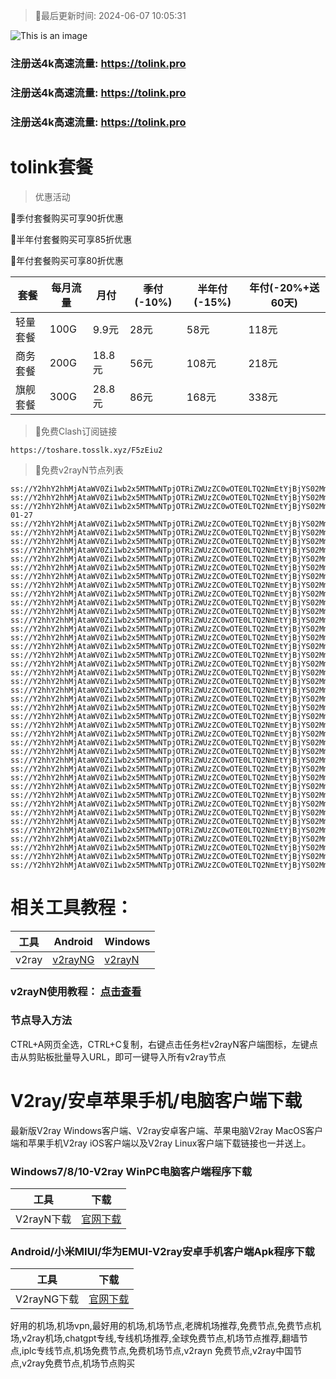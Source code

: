 >🚀最后更新时间: 2024-06-07 10:05:31

![This is an image](https://raw.githubusercontent.com/tolinkshare/freenode/main/tolink.jpg)

### 注册送4k高速流量: https://tolink.pro
### 注册送4k高速流量: https://tolink.pro
### 注册送4k高速流量: https://tolink.pro

# tolink套餐
>优惠活动

🚀季付套餐购买可享90折优惠

🚀半年付套餐购买可享85折优惠

🚀年付套餐购买可享80折优惠

| 套餐 | 每月流量 | 月付 | 季付(-10%) | 半年付(-15%) | 年付(-20%+送60天) |
| ------------- | ------------- | ------------- | ------------- | ------------- | ------------- |
| 轻量套餐 | 100G | 9.9元 | 28元 | 58元 |  118元 |
| 商务套餐 | 200G | 18.8元 | 56元 | 108元 |  218元 |
| 旗舰套餐 | 300G | 28.8元 | 86元 | 168元 |  338元 |
      

>🚀免费Clash订阅链接

```
https://toshare.tosslk.xyz/F5zEiu2
```


>🚀免费v2rayN节点列表

```
ss://Y2hhY2hhMjAtaWV0Zi1wb2x5MTMwNTpjOTRiZWUzZC0wOTE0LTQ2NmEtYjBjYS02MmQxYTRmMTJiOGU@free.6vczxw.xyz:30016#%E5%89%A9%E4%BD%99%E6%B5%81%E9%87%8F%EF%BC%9A10%20GB
ss://Y2hhY2hhMjAtaWV0Zi1wb2x5MTMwNTpjOTRiZWUzZC0wOTE0LTQ2NmEtYjBjYS02MmQxYTRmMTJiOGU@free.6vczxw.xyz:30016#%E8%B7%9D%E7%A6%BB%E4%B8%8B%E6%AC%A1%E9%87%8D%E7%BD%AE%E5%89%A9%E4%BD%99%EF%BC%9A20%20%E5%A4%A9
ss://Y2hhY2hhMjAtaWV0Zi1wb2x5MTMwNTpjOTRiZWUzZC0wOTE0LTQ2NmEtYjBjYS02MmQxYTRmMTJiOGU@free.6vczxw.xyz:30016#%E5%A5%97%E9%A4%90%E5%88%B0%E6%9C%9F%EF%BC%9A2034-01-27
ss://Y2hhY2hhMjAtaWV0Zi1wb2x5MTMwNTpjOTRiZWUzZC0wOTE0LTQ2NmEtYjBjYS02MmQxYTRmMTJiOGU@free.6vczxw.xyz:30016#v2rayng%E6%97%A0%E6%B3%95%E4%BD%BF%E7%94%A8%E7%9A%84%E7%94%A8%E6%88%B7%E8%AF%B7%E4%B8%8B%E8%BD%BDclash%20for%20android
ss://Y2hhY2hhMjAtaWV0Zi1wb2x5MTMwNTpjOTRiZWUzZC0wOTE0LTQ2NmEtYjBjYS02MmQxYTRmMTJiOGU@free.6vczxw.xyz:30016#%E2%98%85%E6%96%B0%E7%94%A8%E6%88%B7%E6%B3%A8%E5%86%8C%E9%80%812G%E9%AB%98%E9%80%9F%E6%B5%81%E9%87%8F
ss://Y2hhY2hhMjAtaWV0Zi1wb2x5MTMwNTpjOTRiZWUzZC0wOTE0LTQ2NmEtYjBjYS02MmQxYTRmMTJiOGU@free.6vczxw.xyz:30016#%E2%98%85%E4%BD%BF%E7%94%A8%E5%89%8D%E9%9C%80%E8%A6%81%E5%8D%B8%E8%BD%BD%E5%8F%8D%E8%AF%88APP
ss://Y2hhY2hhMjAtaWV0Zi1wb2x5MTMwNTpjOTRiZWUzZC0wOTE0LTQ2NmEtYjBjYS02MmQxYTRmMTJiOGU@free.6vczxw.xyz:30016#%E2%98%85%E6%B0%B8%E4%B9%85%E5%9F%9F%E5%90%8D%E5%8F%91%E5%B8%83%E9%A1%B5%20a.topubr.xyz
ss://Y2hhY2hhMjAtaWV0Zi1wb2x5MTMwNTpjOTRiZWUzZC0wOTE0LTQ2NmEtYjBjYS02MmQxYTRmMTJiOGU@free.6vczxw.xyz:30016#%E2%98%85%E6%97%A0%E6%B3%95%E4%BD%BF%E7%94%A8%E8%AF%B7%E6%9D%A5%E5%AE%98%E7%BD%91%E6%9B%B4%E6%96%B0%E8%AE%A2%E9%98%85
ss://Y2hhY2hhMjAtaWV0Zi1wb2x5MTMwNTpjOTRiZWUzZC0wOTE0LTQ2NmEtYjBjYS02MmQxYTRmMTJiOGU@free.6vczxw.xyz:30016#%E2%98%85%E6%9C%80%E6%96%B0%E5%AE%98%E7%BD%91%E5%9C%B0%E5%9D%80%3A%20a.tolinkss.pro
ss://Y2hhY2hhMjAtaWV0Zi1wb2x5MTMwNTpjOTRiZWUzZC0wOTE0LTQ2NmEtYjBjYS02MmQxYTRmMTJiOGU@free.6vczxw.xyz:30016#%F0%9F%87%AD%F0%9F%87%B0%E9%A6%99%E6%B8%AF%20%7C%20101%20%7C%20%E4%B8%93%E7%BA%BF%7C%201x
ss://Y2hhY2hhMjAtaWV0Zi1wb2x5MTMwNTpjOTRiZWUzZC0wOTE0LTQ2NmEtYjBjYS02MmQxYTRmMTJiOGU@free.6vczxw.xyz:30017#%F0%9F%87%AD%F0%9F%87%B0%E9%A6%99%E6%B8%AF%20%7C%20102%20%7C%20%E4%B8%93%E7%BA%BF%7C%201x
ss://Y2hhY2hhMjAtaWV0Zi1wb2x5MTMwNTpjOTRiZWUzZC0wOTE0LTQ2NmEtYjBjYS02MmQxYTRmMTJiOGU@free.6vczxw.xyz:30018#%F0%9F%87%AD%F0%9F%87%B0%E9%A6%99%E6%B8%AF%20%7C%20103%20%7C%20%E4%B8%93%E7%BA%BF%7C%201x
ss://Y2hhY2hhMjAtaWV0Zi1wb2x5MTMwNTpjOTRiZWUzZC0wOTE0LTQ2NmEtYjBjYS02MmQxYTRmMTJiOGU@free.6vczxw.xyz:30010#%F0%9F%87%AF%F0%9F%87%B5%E6%97%A5%E6%9C%AC%20%7C%20101%20%7C%20%E4%B8%93%E7%BA%BF%7C%201x
ss://Y2hhY2hhMjAtaWV0Zi1wb2x5MTMwNTpjOTRiZWUzZC0wOTE0LTQ2NmEtYjBjYS02MmQxYTRmMTJiOGU@free.6vczxw.xyz:30011#%F0%9F%87%AF%F0%9F%87%B5%E6%97%A5%E6%9C%AC%20%7C%20102%20%7C%20%E4%B8%93%E7%BA%BF%7C%201x
ss://Y2hhY2hhMjAtaWV0Zi1wb2x5MTMwNTpjOTRiZWUzZC0wOTE0LTQ2NmEtYjBjYS02MmQxYTRmMTJiOGU@free.6vczxw.xyz:30012#%F0%9F%87%AF%F0%9F%87%B5%E6%97%A5%E6%9C%AC%20%7C%20103%20%7C%20%E4%B8%93%E7%BA%BF%7C%201x
ss://Y2hhY2hhMjAtaWV0Zi1wb2x5MTMwNTpjOTRiZWUzZC0wOTE0LTQ2NmEtYjBjYS02MmQxYTRmMTJiOGU@free.6vczxw.xyz:30026#%F0%9F%87%B9%F0%9F%87%BC%E5%8F%B0%E6%B9%BE%20%7C%20101%20%7C%20%E4%B8%93%E7%BA%BF%7C%201x
ss://Y2hhY2hhMjAtaWV0Zi1wb2x5MTMwNTpjOTRiZWUzZC0wOTE0LTQ2NmEtYjBjYS02MmQxYTRmMTJiOGU@free.6vczxw.xyz:30027#%F0%9F%87%B9%F0%9F%87%BC%E5%8F%B0%E6%B9%BE%20%7C%20102%20%7C%20%E4%B8%93%E7%BA%BF%7C%201x
ss://Y2hhY2hhMjAtaWV0Zi1wb2x5MTMwNTpjOTRiZWUzZC0wOTE0LTQ2NmEtYjBjYS02MmQxYTRmMTJiOGU@free.6vczxw.xyz:30028#%F0%9F%87%B9%F0%9F%87%BC%E5%8F%B0%E6%B9%BE%20%7C%20103%20%7C%20%E4%B8%93%E7%BA%BF%7C%201x
ss://Y2hhY2hhMjAtaWV0Zi1wb2x5MTMwNTpjOTRiZWUzZC0wOTE0LTQ2NmEtYjBjYS02MmQxYTRmMTJiOGU@free.6vczxw.xyz:30020#%F0%9F%87%B8%F0%9F%87%AC%E6%96%B0%E5%8A%A0%E5%9D%A1%20%7C%20101%20%7C%20%E4%B8%93%E7%BA%BF%7C%201x
ss://Y2hhY2hhMjAtaWV0Zi1wb2x5MTMwNTpjOTRiZWUzZC0wOTE0LTQ2NmEtYjBjYS02MmQxYTRmMTJiOGU@free.6vczxw.xyz:30021#%F0%9F%87%B8%F0%9F%87%AC%E6%96%B0%E5%8A%A0%E5%9D%A1%20%7C%20102%20%7C%20%E4%B8%93%E7%BA%BF%7C%201x
ss://Y2hhY2hhMjAtaWV0Zi1wb2x5MTMwNTpjOTRiZWUzZC0wOTE0LTQ2NmEtYjBjYS02MmQxYTRmMTJiOGU@free.6vczxw.xyz:30022#%F0%9F%87%B8%F0%9F%87%AC%E6%96%B0%E5%8A%A0%E5%9D%A1%20%7C%20103%20%7C%20%E4%B8%93%E7%BA%BF%7C%201x
ss://Y2hhY2hhMjAtaWV0Zi1wb2x5MTMwNTpjOTRiZWUzZC0wOTE0LTQ2NmEtYjBjYS02MmQxYTRmMTJiOGU@free.6vczxw.xyz:30030#%F0%9F%87%BA%F0%9F%87%B8%E7%BE%8E%E5%9B%BD%20%7C%20101%20%7C%20%E4%B8%93%E7%BA%BF%7C%201x
ss://Y2hhY2hhMjAtaWV0Zi1wb2x5MTMwNTpjOTRiZWUzZC0wOTE0LTQ2NmEtYjBjYS02MmQxYTRmMTJiOGU@free.6vczxw.xyz:30031#%F0%9F%87%BA%F0%9F%87%B8%E7%BE%8E%E5%9B%BD%20%7C%20102%20%7C%20%E4%B8%93%E7%BA%BF%7C%201x
ss://Y2hhY2hhMjAtaWV0Zi1wb2x5MTMwNTpjOTRiZWUzZC0wOTE0LTQ2NmEtYjBjYS02MmQxYTRmMTJiOGU@free.6vczxw.xyz:30032#%F0%9F%87%BA%F0%9F%87%B8%E7%BE%8E%E5%9B%BD%20%7C%20103%20%7C%20%E4%B8%93%E7%BA%BF%7C%201x
ss://Y2hhY2hhMjAtaWV0Zi1wb2x5MTMwNTpjOTRiZWUzZC0wOTE0LTQ2NmEtYjBjYS02MmQxYTRmMTJiOGU@free.6vczxw.xyz:30040#%F0%9F%87%B0%F0%9F%87%B7%E9%9F%A9%E5%9B%BD%20%7C%20101%20%7C%20%E8%B4%9F%E8%BD%BD%E4%BC%98%E5%8C%96%20%7C%201x
ss://Y2hhY2hhMjAtaWV0Zi1wb2x5MTMwNTpjOTRiZWUzZC0wOTE0LTQ2NmEtYjBjYS02MmQxYTRmMTJiOGU@free.6vczxw.xyz:30044#%F0%9F%87%B5%F0%9F%87%AD%E8%8F%B2%E5%BE%8B%E5%AE%BE%20%7C%20101%20%7C%20%E8%B4%9F%E8%BD%BD%E4%BC%98%E5%8C%96%20%7C%201x
ss://Y2hhY2hhMjAtaWV0Zi1wb2x5MTMwNTpjOTRiZWUzZC0wOTE0LTQ2NmEtYjBjYS02MmQxYTRmMTJiOGU@free.6vczxw.xyz:30046#%F0%9F%87%AE%F0%9F%87%B3%E5%8D%B0%E5%BA%A6%20%7C%20101%20%7C%20%E8%B4%9F%E8%BD%BD%E4%BC%98%E5%8C%96%20%7C%201x
ss://Y2hhY2hhMjAtaWV0Zi1wb2x5MTMwNTpjOTRiZWUzZC0wOTE0LTQ2NmEtYjBjYS02MmQxYTRmMTJiOGU@free.6vczxw.xyz:30048#%F0%9F%87%A6%F0%9F%87%BA%E6%BE%B3%E5%A4%A7%E5%88%A9%E4%BA%9A%20%7C%20101%20%7C%20%E8%B4%9F%E8%BD%BD%E4%BC%98%E5%8C%96%20%7C%201x
ss://Y2hhY2hhMjAtaWV0Zi1wb2x5MTMwNTpjOTRiZWUzZC0wOTE0LTQ2NmEtYjBjYS02MmQxYTRmMTJiOGU@free.6vczxw.xyz:30050#%F0%9F%87%A8%F0%9F%87%A6%E5%8A%A0%E6%8B%BF%E5%A4%A7%20%7C%20101%20%7C%20%E8%B4%9F%E8%BD%BD%E4%BC%98%E5%8C%96%20%7C%201x
ss://Y2hhY2hhMjAtaWV0Zi1wb2x5MTMwNTpjOTRiZWUzZC0wOTE0LTQ2NmEtYjBjYS02MmQxYTRmMTJiOGU@free.6vczxw.xyz:30052#%F0%9F%87%AC%F0%9F%87%A7%E8%8B%B1%E5%9B%BD%20%7C%20101%20%7C%20%E8%B4%9F%E8%BD%BD%E4%BC%98%E5%8C%96%20%7C%201x
ss://Y2hhY2hhMjAtaWV0Zi1wb2x5MTMwNTpjOTRiZWUzZC0wOTE0LTQ2NmEtYjBjYS02MmQxYTRmMTJiOGU@free.6vczxw.xyz:30054#%F0%9F%87%A9%F0%9F%87%AA%E5%BE%B7%E5%9B%BD%20%7C%20101%20%7C%20%E8%B4%9F%E8%BD%BD%E4%BC%98%E5%8C%96%20%7C%201x
ss://Y2hhY2hhMjAtaWV0Zi1wb2x5MTMwNTpjOTRiZWUzZC0wOTE0LTQ2NmEtYjBjYS02MmQxYTRmMTJiOGU@free.6vczxw.xyz:30056#%F0%9F%87%B7%F0%9F%87%BA%E4%BF%84%E7%BD%97%E6%96%AF%20%7C%20101%20%7C%20%E8%B4%9F%E8%BD%BD%E4%BC%98%E5%8C%96%20%7C%201x
ss://Y2hhY2hhMjAtaWV0Zi1wb2x5MTMwNTpjOTRiZWUzZC0wOTE0LTQ2NmEtYjBjYS02MmQxYTRmMTJiOGU@free.6vczxw.xyz:30058#%F0%9F%87%A6%F0%9F%87%B7%E9%98%BF%E6%A0%B9%E5%BB%B7%20%7C%20101%20%7C%20%E8%B4%9F%E8%BD%BD%E4%BC%98%E5%8C%96%20%7C%201x
ss://Y2hhY2hhMjAtaWV0Zi1wb2x5MTMwNTpjOTRiZWUzZC0wOTE0LTQ2NmEtYjBjYS02MmQxYTRmMTJiOGU@free.6vczxw.xyz:30060#%F0%9F%87%B9%F0%9F%87%B7%E5%9C%9F%E8%80%B3%E5%85%B6%20%7C%20101%20%7C%20%E8%B4%9F%E8%BD%BD%E4%BC%98%E5%8C%96%20%7C%201x
ss://Y2hhY2hhMjAtaWV0Zi1wb2x5MTMwNTpjOTRiZWUzZC0wOTE0LTQ2NmEtYjBjYS02MmQxYTRmMTJiOGU@free.6vczxw.xyz:30062#%F0%9F%87%BA%F0%9F%87%A6%E4%B9%8C%E5%85%8B%E5%85%B0%20%7C%20101%20%7C%20%E8%B4%9F%E8%BD%BD%E4%BC%98%E5%8C%96%20%7C%201x
ss://Y2hhY2hhMjAtaWV0Zi1wb2x5MTMwNTpjOTRiZWUzZC0wOTE0LTQ2NmEtYjBjYS02MmQxYTRmMTJiOGU@free.6vczxw.xyz:30064#%F0%9F%87%BB%F0%9F%87%B3%E8%B6%8A%E5%8D%97%20%7C%20101%20%7C%20%E8%B4%9F%E8%BD%BD%E4%BC%98%E5%8C%96%20%7C%201x
ss://Y2hhY2hhMjAtaWV0Zi1wb2x5MTMwNTpjOTRiZWUzZC0wOTE0LTQ2NmEtYjBjYS02MmQxYTRmMTJiOGU@free.6vczxw.xyz:30066#%F0%9F%87%A7%F0%9F%87%B7%E5%B7%B4%E8%A5%BF%20%7C%20101%20%7C%20%E8%B4%9F%E8%BD%BD%E4%BC%98%E5%8C%96%20%7C%201x
ss://Y2hhY2hhMjAtaWV0Zi1wb2x5MTMwNTpjOTRiZWUzZC0wOTE0LTQ2NmEtYjBjYS02MmQxYTRmMTJiOGU@free.6vczxw.xyz:30068#%F0%9F%87%AA%F0%9F%87%B8%E8%A5%BF%E7%8F%AD%E7%89%99%7C%20101%20%7C%20%E8%B4%9F%E8%BD%BD%E4%BC%98%E5%8C%96%20%7C%201x
ss://Y2hhY2hhMjAtaWV0Zi1wb2x5MTMwNTpjOTRiZWUzZC0wOTE0LTQ2NmEtYjBjYS02MmQxYTRmMTJiOGU@free.6vczxw.xyz:30070#%F0%9F%87%B2%F0%9F%87%BE%E9%A9%AC%E6%9D%A5%E8%A5%BF%E4%BA%9A%7C%20101%20%7C%20%E8%B4%9F%E8%BD%BD%E4%BC%98%E5%8C%96%20%7C%201x
ss://Y2hhY2hhMjAtaWV0Zi1wb2x5MTMwNTpjOTRiZWUzZC0wOTE0LTQ2NmEtYjBjYS02MmQxYTRmMTJiOGU@free.6vczxw.xyz:30072#%F0%9F%87%B9%F0%9F%87%AD%E6%B3%B0%E5%9B%BD%7C%20101%20%7C%20%E8%B4%9F%E8%BD%BD%E4%BC%98%E5%8C%96%20%7C%201x
ss://Y2hhY2hhMjAtaWV0Zi1wb2x5MTMwNTpjOTRiZWUzZC0wOTE0LTQ2NmEtYjBjYS02MmQxYTRmMTJiOGU@free.6vczxw.xyz:30010#%F0%9F%87%AF%F0%9F%87%B5%E6%97%A5%E6%9C%AC%E3%80%90%E7%89%B9%E6%AE%8A%E5%9C%B0%E5%8C%BA%E7%9B%B4%E8%BF%9E%E3%80%91
ss://Y2hhY2hhMjAtaWV0Zi1wb2x5MTMwNTpjOTRiZWUzZC0wOTE0LTQ2NmEtYjBjYS02MmQxYTRmMTJiOGU@free.6vczxw.xyz:30020#%F0%9F%87%B8%F0%9F%87%AC%E6%96%B0%E5%8A%A0%E5%9D%A1%E3%80%90%E7%89%B9%E6%AE%8A%E5%9C%B0%E5%8C%BA%E7%9B%B4%E8%BF%9E%E3%80%91
ss://Y2hhY2hhMjAtaWV0Zi1wb2x5MTMwNTpjOTRiZWUzZC0wOTE0LTQ2NmEtYjBjYS02MmQxYTRmMTJiOGU@free.6vczxw.xyz:30030#%F0%9F%87%BA%F0%9F%87%B8%E7%BE%8E%E5%9B%BD%E3%80%90%E7%89%B9%E6%AE%8A%E5%9C%B0%E5%8C%BA%E7%9B%B4%E8%BF%9E%E3%80%91
```

# 相关工具教程：

| 工具 | Android | Windows |
| ------------- | ------------- | ------------- |
| v2ray | [v2rayNG](https://github.com/2dust/v2rayNG/releases/download/1.8.14/v2rayNG_1.8.14.apk) | [v2rayN](https://github.com/2dust/v2rayN/releases/download/6.33/v2rayN-With-Core.zip) |

### v2rayN使用教程： [点击查看](https://github.com/freefq/tutorials)

### 节点导入方法
CTRL+A网页全选，CTRL+C复制，右键点击任务栏v2rayN客户端图标，左键点击从剪贴板批量导入URL，即可一键导入所有v2ray节点



# V2ray/安卓苹果手机/电脑客户端下载
最新版V2ray Windows客户端、V2ray安卓客户端、苹果电脑V2ray MacOS客户端和苹果手机V2ray iOS客户端以及V2ray Linux客户端下载链接也一并送上。

### Windows7/8/10-V2ray WinPC电脑客户端程序下载

| 工具 | 下载 |
| ------------- | ------------- |
| V2rayN下载 | [官网下载](https://github.com/2dust/v2rayN/releases) | 

### Android/小米MIUI/华为EMUI-V2ray安卓手机客户端Apk程序下载

| 工具 | 下载 |
| ------------- | ------------- |
| V2rayNG下载 | [官网下载](https://github.com/2dust/v2rayNG/releases) | 



好用的机场,机场vpn,最好用的机场,机场节点,老牌机场推荐,免费节点,免费节点机场,v2ray机场,chatgpt专线,专线机场推荐,全球免费节点,机场节点推荐,翻墙节点,iplc专线节点,机场免费节点,免费机场节点,v2rayn 免费节点,v2ray中国节点,v2ray免费节点,机场节点购买
